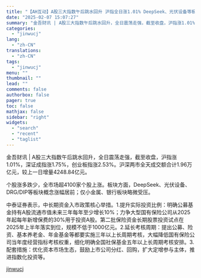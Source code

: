 ```yaml
---
title: "【AH互动】A股三大指数午后跳水回升 沪指全日涨1.01% DeepSeek、光伏设备等板块概念涨幅居前"
date: "2025-02-07 15:07:27"
summary: "金吾财讯 | A股三大指数午后跳水回升，全日震荡走强，截至收盘，沪指涨1.01%，深证成指涨1.75..."
categories:
  - "jinwucj"
lang:
  - "zh-CN"
translations:
  - "zh-CN"
tags:
  - "jinwucj"
menu: ""
thumbnail: ""
lead: ""
comments: false
authorbox: false
pager: true
toc: false
mathjax: false
sidebar: "right"
widgets:
  - "search"
  - "recent"
  - "taglist"
---
```


金吾财讯 | A股三大指数午后跳水回升，全日震荡走强，截至收盘，沪指涨1.01%，深证成指涨1.75%，创业板指涨2.53%。沪深两市全天成交额合计1.96万亿元，较上一日增量4248.84亿元。

个股涨多跌少，全市场超4100家个股上涨。板块方面，DeepSeek、光伏设备、DRG/DIP等板块概念涨幅居前；仅小金属、银行板块略微受压。  


中泰证券表示，中长期资金入市政策核心举措。1.提升实际投资比例：明确公募基金持有A股流通市值未来三年每年至少增长10%；力争大型国有保险公司从2025年起每年新增保费的30%用于投资A股。第二批保险资金长期股票投资试点在2025年上半年落实到位，规模不低于1000亿元。2.延长考核周期：提出公募、险资、基本养老金、年金基金等都要实施三年以上长周期考核，大幅降低国有保险公司当年度经营指标考核权重，细化明确全国社保基金五年以上长周期考核安排。3.配套措施：优化资本市场生态，鼓励上市公司分红、回购，扩大定增参与主体，推进指数化投资等。

[jinwucj](https://sky.szfiu.com/info/hk/details/265602622)
